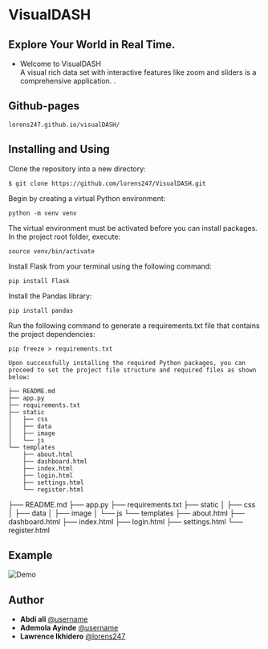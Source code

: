 # VisualDASH
## Explore Your World in Real Time.


* Welcome to VisualDASH</br>
 A visual rich data set with interactive features like zoom and sliders is a comprehensive application.
.

## Github-pages

```
lorens247.github.io/visualDASH/
```


## Installing and Using

Clone the repository into a new directory:

```
$ git clone https://github.com/lorens247/VisualDASH.git
```

Begin by creating a virtual Python environment:

```
python -m venv venv
```


The virtual environment must be activated before you can install packages. In the project root folder, execute:

```
source venv/bin/activate
```

Install Flask from your terminal using the following command:

```
pip install Flask
```

Install the Pandas library:

```
pip install pandas
```

Run the following command to generate a requirements.txt file that contains the project dependencies:

```
pip freeze > requirements.txt
```

```
Upon successfully installing the required Python packages, you can proceed to set the project file structure and required files as shown below:
```

```
├── README.md
├── app.py
├── requirements.txt
├── static
│   ├── css
│   ├── data
│   ├── image
│   └── js
└── templates
    ├── about.html 
    ├── dashboard.html
    ├── index.html
    ├── login.html
    ├── settings.html
    └── register.html 
```
    
├── README.md
├── app.py
├── requirements.txt
├── static
│   ├── css
│   ├── data
│   ├── image
│   └── js
└── templates
    ├── about.html 
    ├── dashboard.html
    ├── index.html
    ├── login.html
    ├── settings.html
    └── register.html 
    
## Example

![Demo](url)


## Author

* **Abdi ali** [@username](https://github.com/username)
* **Ademola Ayinde** [@username](https://github.com/username)
* **Lawrence Ikhidero** [@lorens247](https://github.com/lorens247)
